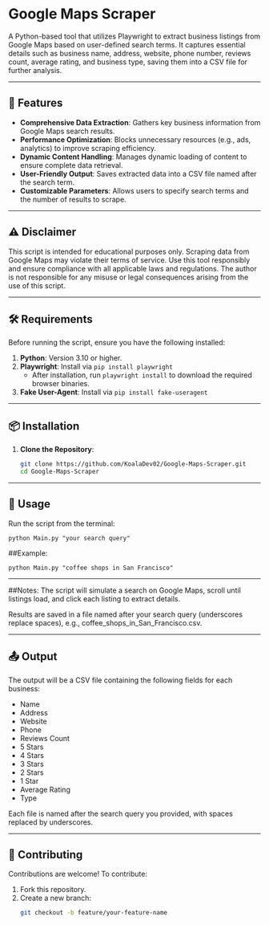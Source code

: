 # Google Maps Scraper

A Python-based tool that utilizes Playwright to extract business listings from Google Maps based on user-defined search terms. It captures essential details such as business name, address, website, phone number, reviews count, average rating, and business type, saving them into a CSV file for further analysis.

---

## 🚀 Features

- **Comprehensive Data Extraction**: Gathers key business information from Google Maps search results.
- **Performance Optimization**: Blocks unnecessary resources (e.g., ads, analytics) to improve scraping efficiency.
- **Dynamic Content Handling**: Manages dynamic loading of content to ensure complete data retrieval.
- **User-Friendly Output**: Saves extracted data into a CSV file named after the search term.
- **Customizable Parameters**: Allows users to specify search terms and the number of results to scrape.

---

## ⚠️ Disclaimer

This script is intended for educational purposes only. Scraping data from Google Maps may violate their terms of service. Use this tool responsibly and ensure compliance with all applicable laws and regulations. The author is not responsible for any misuse or legal consequences arising from the use of this script.

---

## 🛠️ Requirements

Before running the script, ensure you have the following installed:

1. **Python**: Version 3.10 or higher.
2. **Playwright**: Install via `pip install playwright`
   - After installation, run `playwright install` to download the required browser binaries.
3. **Fake User-Agent**: Install via `pip install fake-useragent`

---

## 📦 Installation

1. **Clone the Repository**:

   ```bash
   git clone https://github.com/KoalaDev02/Google-Maps-Scraper.git
   cd Google-Maps-Scraper

---

## 🚀 Usage
Run the script from the terminal:

`python Main.py "your search query"`

##Example:

`python Main.py "coffee shops in San Francisco"`

---

##Notes:
The script will simulate a search on Google Maps, scroll until listings load, and click each listing to extract details.

Results are saved in a file named after your search query (underscores replace spaces), e.g., coffee_shops_in_San_Francisco.csv.

---

## 📤 Output

The output will be a CSV file containing the following fields for each business:
- Name
- Address
- Website
- Phone
- Reviews Count
- 5 Stars
- 4 Stars
- 3 Stars
- 2 Stars
- 1 Star
- Average Rating
- Type

Each file is named after the search query you provided, with spaces replaced by underscores.

---

## 🤝 Contributing

Contributions are welcome! To contribute:

1. Fork this repository.
2. Create a new branch:
   ```bash
   git checkout -b feature/your-feature-name
